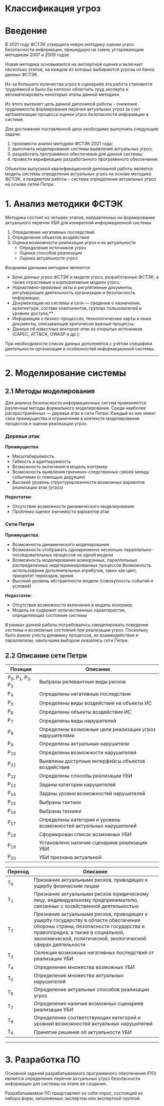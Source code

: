 # Классификация угроз

# Введение

В 2021 году ФСТЭК утвердила новую методику оценки угроз безопасности информации, пришедшую на смену устаревающим методикам 2007 и 2009 годов.

Новая методика основывается на экспертной оценке и включает несколько этапов, на каждом из которых выбираются угрозы из банка данных ФСТЭК.

Из-за большого количества угроз и сценариев эта работа становится трудоёмкой и было бы неплохо облегчить труд эксперта и автоматизировать некоторые этапы данной методики. 

Из этого вытекает цель данной дипломной работы - снижение трудоемкости формирования перечня актуальных угроз за счет автоматизации процесса оценки угроз безопасности информации в системе.

Для достижения поставленной цели необходимо выполнить следующие задачи:

1. произвести анализ методики ФСТЭК 2021 года;
2. выполнить моделирование системы выявления актуальных угроз;
3. разработать программное обеспечение для данной системы;
4. провести верификацию разработанного программного обеспечения.

Объектом выпускной квалификационной дипломной работы является модель системы определения актуальных угроз на основе методики ФСТЭК, а предметом работы – система определения актуальных угроз на основе сетей Петри.

# 1. Анализ методики ФСТЭК

Методика состоит из четырех этапов, направленных на формирование актуального перечня УБИ для конкретной информационной системы:

1. Определение негативных последствий
2. Определение объектов воздействия
3. Оценка возможности реализации угроз и их актуальности
    - Определение источников угроз
    - Оценка способов реализации
    - Оценка актуальности угроз

Входными данными методики являются:

- _Банк данных угроз ФСТЭК_ и модели угроз, разработанные ФСТЭК, а также отраслевые и корпоративные модели угроз;
- _Нормативно-правовые акты_ и регулятивные документы, регулирующие деятельность организации и безопасность информации;
- _Документация на системы и сети_ — сведения о назначении, архитектуре, составе компонентов, группах пользователей и уровнях доступа;**
- _Информация о бизнес-процессах_, технологические карты и иные документы, описывающие критически важные процессы;
- Данные об _известных векторах атак_ из открытых источников (CAPEC, ATT\&CK, OWASP и др.);

При необходимости список данных дополняется с учётом специфики деятельности организации и особенностей информационной системы.

---

# 2. Моделирование системы

## 2.1 Методы моделирования

Для анализа безопасности информационных систем применяются различные методы формального моделирования. Среди наиболее распространённых — деревья атак и сети Петри. Каждый из них имеет свои преимущества и ограничения в контексте моделирования процессов и оценки реализации угроз.

### Деревья атак

**Преимущества**:

+ Масштабируемость	
+ Гибкость и адаптируемость
+ Возможность включения в модель контрмер
+ Возможность выявления причинно-следственных связей между событиями (с помощью дедукции)
+ Высокий уровень структурированности возможных вариантов реализации атак (угроз)	

**Недостатки**:

- Отсутствие возможности динамического моделирования
- Проблема оценки значимости вариантов атак

### Сети Петри

**Преимущества**:

+ Возможность динамического моделирования
+ Возможность отображать одновременно несколько параллельно-последовательных процессов на одной модели
+ Возможность моделирования асинхронных, параллельных распределенных недетерминированных процессов
Возможность использования дополнительных атрибутов, таких как цвет, приоритет переходов, время
+ Высокий уровень абстрактности модели (совокупность событий и условий)

**Недостатки**:

- Отсутствие возможности включения в модель контрмер
- Модель не содержит количественных характеристик, определяющих состояние системы

В рамках данной работы потребовалось смоделировать поведение системы и возможные состояния при реализации угроз. Поскольку было важно учесть динамику процессов, их взаимодействие и параллелизм, наилучшим выбором оказались сети Петри.

## 2.2 Описание сети Петри

| Позиция | Описание |
| --- | --- |
| P<sub>0</sub>, P<sub>1</sub>, P<sub>2</sub>, P<sub>3</sub> | Выбраны релевантные виды рисков |
| P<sub>4</sub> | Определены негативные последствия |
| P<sub>5</sub> | Определены виды воздействия на объекты ИС |
| P<sub>6</sub> | Определены объекты воздействия ИС |
| P<sub>7</sub> | Определены виды нарушителей |
| P<sub>8</sub> | Определены возможные цели реализации угроз нарушителями |
| P<sub>9</sub> | Определены актуальные нарушители |
| P<sub>10</sub> | Определены возможности нарушителей |
| P<sub>11</sub> | Выявлены доступные интерфейсы объектов воздействия |
| P<sub>12</sub> | Определены способы реализации УБИ |
| P<sub>13</sub> | Заданы категории нарушителей |
| P<sub>14</sub> | Заданы уровни возможностей нарушителей |
| P<sub>15</sub> | Выбраны тактики |
| P<sub>16</sub> | Выбраны техники |
| P<sub>17</sub> | Определены категория и уровень возможностей актуальных нарушителей |
| P<sub>18</sub> | Сформирован список возможных УБИ |
| P<sub>19</sub> | Установлено наличие сценариев реализации УБИ |
| P<sub>20</sub> | УБИ признана актуальной |

| Переход | Описание |
| --- | --- |
| T<sub>0</sub> | Признание актуальными рисков, приводящих к ущербу физическим лицам |
| T<sub>1</sub> | Признание актуальными рисков юридическому лицу, индивидуальному предпринимателю, связанных с хозяйственной деятельностью |
| T<sub>2</sub> | Признание актуальными рисков, приводящих к ущербу государству в области обеспечения обороны страны, безопасности государства и правопорядка, а также в социальной, экономической, политической, экологической сферах деятельности |
| T<sub>3</sub> | Селекция возможных негативных последствий от реализации УБИ |
| T<sub>4</sub> | Определение множества возможных УБИ |
| T<sub>5</sub> | Определение множества актуальных нарушителей |
| T<sub>6</sub> | Определение актуальных способов реализации угроз |
| T<sub>7</sub> | Определение наличия возможных сценариев реализации УБИ |
| T<sub>8</sub> | Определение соответствующих категорий и уровней возможностей актуальных нарушителей |
| T<sub>9</sub> | Принятие решения об актуальности УБИ |

---

# 3. Разработка ПО

Основной задачей разрабатываемого программного обеспечения (ПО) является определение перечня актуальных угроз безопасности информации для системы на этапе ее создания.

Разрабатываемое ПО представляет из себя опрос, состоящий из набора форм, заполняемых экспертом или экспертной группой.
